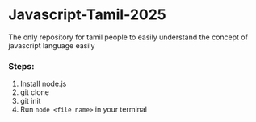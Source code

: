 # Javascript-Tamil-2025

The only repository for tamil people to easily understand the concept of javascript language easily

### Steps:

1. Install node.js
2. git clone 
3. git init
4. Run `node <file name>` in your terminal